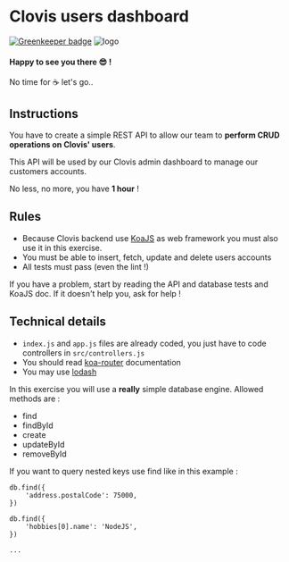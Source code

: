 
# Clovis users dashboard

[![Greenkeeper badge](https://badges.greenkeeper.io/Clovis-team/clovis-backend-exercise.svg)](https://greenkeeper.io/)
![logo](images/logo-clovis.png)

#### Happy to see you there :sunglasses: !

No time for :coffee: let's go..

## Instructions

You have to create a simple REST API to allow our team to **perform CRUD operations on Clovis' users**.

This API will be used by our Clovis admin dashboard to manage our customers accounts.

No less, no more, you have **1 hour** !

## Rules

* Because Clovis backend use [KoaJS](http://koajs.com/) as web framework you must also use it in this exercise.
* You must be able to insert, fetch, update and delete users accounts
* All tests must pass (even the lint !)

If you have a problem, start by reading the API and database tests and KoaJS doc. If it doesn't help you, ask for help !

## Technical details

* `index.js` and `app.js` files are already coded, you just have to code controllers in `src/controllers.js`
* You should read [koa-router](https://github.com/alexmingoia/koa-router/tree/master) documentation
* You may use [lodash](https://lodash.com/)

In this exercise you will use a **really** simple database engine. Allowed methods are :
* find
* findById
* create
* updateById
* removeById

If you want to query nested keys use find like in this example :
```
db.find({
    'address.postalCode': 75000,
})

db.find({
    'hobbies[0].name': 'NodeJS',
})

...
```
